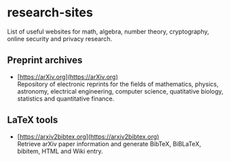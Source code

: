 # research-sites

List of useful websites for math, algebra, number theory, cryptography, online
security and privacy research.

## Preprint archives
* [https://arXiv.org](https://arXiv.org)  
Repository of electronic reprints for the fields of mathematics, physics,
astronomy, electrical engineering, computer science, quatitative biology,
statistics and quantitative finance.

## LaTeX tools
* [https://arxiv2bibtex.org](https://arxiv2bibtex.org)  
Retrieve arXiv paper information and generate BibTeX, BiBLaTeX, bibitem, HTML and
Wiki entry.
